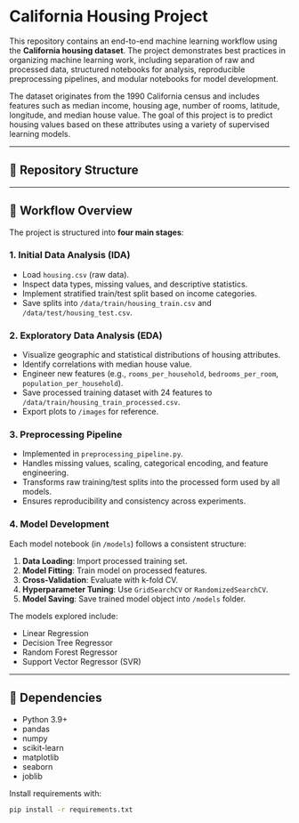 # California Housing Project

This repository contains an end-to-end machine learning workflow using the **California housing dataset**. The project demonstrates best practices in organizing machine learning work, including separation of raw and processed data, structured notebooks for analysis, reproducible preprocessing pipelines, and modular notebooks for model development.

The dataset originates from the 1990 California census and includes features such as median income, housing age, number of rooms, latitude, longitude, and median house value. The goal of this project is to predict housing values based on these attributes using a variety of supervised learning models.

---

## 📂 Repository Structure


---

## 🔑 Workflow Overview

The project is structured into **four main stages**:

### 1. Initial Data Analysis (IDA)
- Load `housing.csv` (raw data).  
- Inspect data types, missing values, and descriptive statistics.  
- Implement stratified train/test split based on income categories.  
- Save splits into `/data/train/housing_train.csv` and `/data/test/housing_test.csv`.  

### 2. Exploratory Data Analysis (EDA)
- Visualize geographic and statistical distributions of housing attributes.  
- Identify correlations with median house value.  
- Engineer new features (e.g., `rooms_per_household`, `bedrooms_per_room`, `population_per_household`).  
- Save processed training dataset with 24 features to `/data/train/housing_train_processed.csv`.  
- Export plots to `/images` for reference.  

### 3. Preprocessing Pipeline
- Implemented in `preprocessing_pipeline.py`.  
- Handles missing values, scaling, categorical encoding, and feature engineering.  
- Transforms raw training/test splits into the processed form used by all models.  
- Ensures reproducibility and consistency across experiments.  

### 4. Model Development
Each model notebook (in `/models`) follows a consistent structure:
1. **Data Loading**: Import processed training set.  
2. **Model Fitting**: Train model on processed features.  
3. **Cross-Validation**: Evaluate with k-fold CV.  
4. **Hyperparameter Tuning**: Use `GridSearchCV` or `RandomizedSearchCV`.  
5. **Model Saving**: Save trained model object into `/models` folder.  

The models explored include:
- Linear Regression  
- Decision Tree Regressor  
- Random Forest Regressor  
- Support Vector Regressor (SVR)  

---

## 🧰 Dependencies

- Python 3.9+  
- pandas  
- numpy  
- scikit-learn  
- matplotlib  
- seaborn  
- joblib  

Install requirements with:  

```bash
pip install -r requirements.txt
